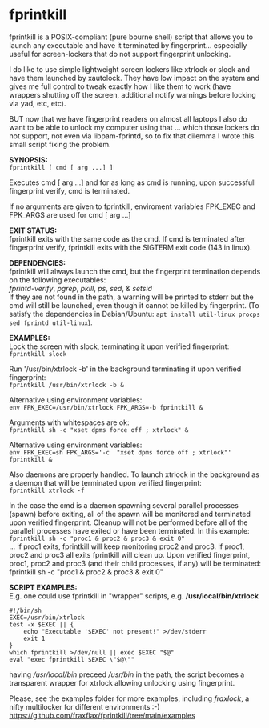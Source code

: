 # fprintkill
fprintkill is a POSIX-compliant (pure bourne shell) script that allows you to launch any executable and have it terminated by fingerprint... especially useful for screen-lockers that do not support fingerprint unlocking.

I do like to use simple lightweight screen lockers like xtrlock or slock and have them launched by xautolock. They have low impact on the system and gives me full control to tweak exactly how I like them to work (have wrappers shutting off the screen, additional notify warnings before locking via yad, etc, etc).

BUT now that we have fingerprint readers on almost all laptops I also do want to be able to unlock my computer using that ... which those lockers do not support, not even via libpam-fprintd, so to fix that dilemma I wrote this small script fixing the problem.

__SYNOPSIS:__ <br/>
`fprintkill [ cmd [ arg ...] ]`

Executes cmd [ arg ...] and for as long as cmd is running, upon successfull fingerprint verify, cmd is terminated.

If no arguments are given to fprintkill, enviroment variables FPK_EXEC and FPK_ARGS are used for cmd [ arg ...]

__EXIT STATUS:__ <br/>
fprintkill exits with the same code as the cmd.  If cmd is terminated after fingerprint verify, fprintkill exits with the SIGTERM exit code (143 in linux).

__DEPENDENCIES:__ <br/>
fprintkill will always launch the cmd, but the fingerprint termination depends on the following executables: <br />
_fprintd-verify_, _pgrep_, _pkill_, _ps_, _sed_, & _setsid_ <br />
If they are not found in the path, a warning will be printed to stderr but the cmd will still be launched, even though it cannot be killed by fingerprint. (To satisfy the dependencies in Debian/Ubuntu: `apt install util-linux procps sed fprintd util-linux`).

__EXAMPLES:__ <br/>
Lock the screen with slock, terminating it upon verified fingerprint: <br/>
`fprintkill slock`

Run '/usr/bin/xtrlock -b' in the background terminating it upon verified fingerprint: <br/>
`fprintkill /usr/bin/xtrlock -b &`

Alternative using environment variables: <br/>
`env FPK_EXEC=/usr/bin/xtrlock FPK_ARGS=-b fprintkill &`

Arguments with whitespaces are ok: <br/>
`fprintkill sh -c "xset dpms force off ; xtrlock" &`

Alternative using environment variables: <br/>
`env FPK_EXEC=sh FPK_ARGS='-c  "xset dpms force off ; xtrlock"' fprintkill &`

Also daemons are properly handled. To launch xtrlock in the background as a daemon that will be terminated upon verified fingerprint: <br/>
`fprintkill xtrlock -f`

 In the case the cmd is a daemon spawning several parallel processes (spawn) before exiting, all of the spawn will be monitored and terminated upon verified fingerprint. Cleanup will not be performed before all of the parallell processes have exited or have been terminated. In this example: <br/>
`fprintkill sh -c "proc1 & proc2 & proc3 & exit 0"` <br/>
 ... if proc1 exits, fprintkill will keep monitoring proc2 and proc3. If proc1, proc2 and proc3 all exits fprintkill will clean up. Upon verified fingerprint, proc1, proc2 and proc3 (and their child processes, if any) will be terminated: fprintkill sh -c "proc1 & proc2 & proc3 & exit 0"

__SCRIPT EXAMPLES:__ <br/>
E.g. one could use fprintkill in "wrapper" scripts, e.g. __/usr/local/bin/xtrlock__
```shell
#!/bin/sh
EXEC=/usr/bin/xtrlock
test -x $EXEC || { 
    echo "Executable '$EXEC' not present!" >/dev/stderr
    exit 1
}
which fprintkill >/dev/null || exec $EXEC "$@"
eval "exec fprintkill $EXEC \"$@\""
```
having _/usr/local/bin_ preceed _/usr/bin_ in the path, the script becomes a transparent wrapper for xtrlock allowing unlocking using fingerprint.

Please, see the examples folder for more examples, including _fraxlock_, a nifty multilocker for different environments :-) <br/>
https://github.com/fraxflax/fprintkill/tree/main/examples
